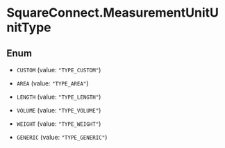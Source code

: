 # SquareConnect.MeasurementUnitUnitType

## Enum


* `CUSTOM` (value: `"TYPE_CUSTOM"`)

* `AREA` (value: `"TYPE_AREA"`)

* `LENGTH` (value: `"TYPE_LENGTH"`)

* `VOLUME` (value: `"TYPE_VOLUME"`)

* `WEIGHT` (value: `"TYPE_WEIGHT"`)

* `GENERIC` (value: `"TYPE_GENERIC"`)


